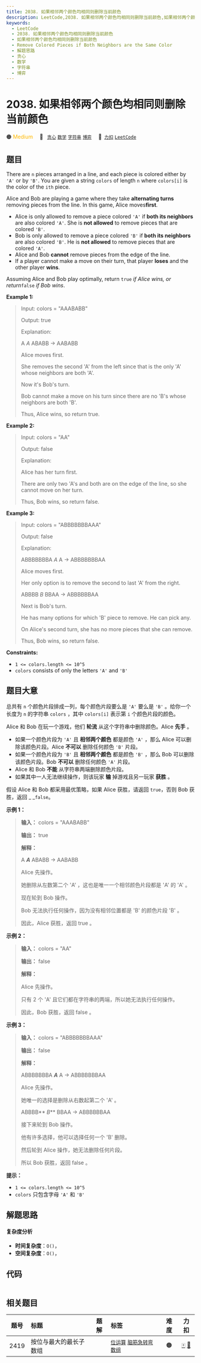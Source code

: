 ```yaml
---
title: 2038. 如果相邻两个颜色均相同则删除当前颜色
description: LeetCode,2038. 如果相邻两个颜色均相同则删除当前颜色,如果相邻两个颜色均相同则删除当前颜色,Remove Colored Pieces if Both Neighbors are the Same Color,解题思路,贪心,数学,字符串,博弈
keywords:
  - LeetCode
  - 2038. 如果相邻两个颜色均相同则删除当前颜色
  - 如果相邻两个颜色均相同则删除当前颜色
  - Remove Colored Pieces if Both Neighbors are the Same Color
  - 解题思路
  - 贪心
  - 数学
  - 字符串
  - 博弈
---
```


# 2038. 如果相邻两个颜色均相同则删除当前颜色

🟠 <font color=#ffb800>Medium</font>&emsp; 🔖&ensp; [`贪心`](/tag/greedy.md) [`数学`](/tag/math.md) [`字符串`](/tag/string.md) [`博弈`](/tag/game-theory.md)&emsp; 🔗&ensp;[`力扣`](https://leetcode.cn/problems/remove-colored-pieces-if-both-neighbors-are-the-same-color) [`LeetCode`](https://leetcode.com/problems/remove-colored-pieces-if-both-neighbors-are-the-same-color)

## 题目

There are `n` pieces arranged in a line, and each piece is colored either by
`'A'` or by `'B'`. You are given a string `colors` of length `n` where
`colors[i]` is the color of the `ith` piece.

Alice and Bob are playing a game where they take **alternating turns**
removing pieces from the line. In this game, Alice moves**first**.

  * Alice is only allowed to remove a piece colored `'A'` if **both its neighbors** are also colored `'A'`. She is **not allowed** to remove pieces that are colored `'B'`.
  * Bob is only allowed to remove a piece colored `'B'` if **both its neighbors** are also colored `'B'`. He is **not allowed** to remove pieces that are colored `'A'`.
  * Alice and Bob **cannot** remove pieces from the edge of the line.
  * If a player cannot make a move on their turn, that player **loses** and the other player **wins**.

Assuming Alice and Bob play optimally, return `true` _if Alice wins, or
return_`false` _if Bob wins_.



**Example 1:**

> Input: colors = "AAABABB"
> 
> Output: true
> 
> Explanation:
> 
> A _A_ ABABB -> AABABB
> 
> Alice moves first.
> 
> She removes the second 'A' from the left since that is the only 'A' whose neighbors are both 'A'.
> 
> 
> 
> Now it's Bob's turn.
> 
> Bob cannot make a move on his turn since there are no 'B's whose neighbors are both 'B'.
> 
> Thus, Alice wins, so return true.

**Example 2:**

> Input: colors = "AA"
> 
> Output: false
> 
> Explanation:
> 
> Alice has her turn first.
> 
> There are only two 'A's and both are on the edge of the line, so she cannot move on her turn.
> 
> Thus, Bob wins, so return false.

**Example 3:**

> Input: colors = "ABBBBBBBAAA"
> 
> Output: false
> 
> Explanation:
> 
> ABBBBBBBA _A_ A -> ABBBBBBBAA
> 
> Alice moves first.
> 
> Her only option is to remove the second to last 'A' from the right.
> 
> 
> 
> ABBBB _B_ BBAA -> ABBBBBBAA
> 
> Next is Bob's turn.
> 
> He has many options for which 'B' piece to remove. He can pick any.
> 
> 
> 
> On Alice's second turn, she has no more pieces that she can remove.
> 
> Thus, Bob wins, so return false.

**Constraints:**

  * `1 <= colors.length <= 10^5`
  * `colors` consists of only the letters `'A'` and `'B'`


## 题目大意

总共有 `n` 个颜色片段排成一列，每个颜色片段要么是 `'A'` 要么是 `'B'` 。给你一个长度为 `n` 的字符串 `colors` ，其中
`colors[i]` 表示第 `i` 个颜色片段的颜色。

Alice 和 Bob 在玩一个游戏，他们 **轮流**  从这个字符串中删除颜色。Alice **先手**  。

  * 如果一个颜色片段为 `'A'` 且 **相邻两个颜色**  都是颜色 `'A'` ，那么 Alice 可以删除该颜色片段。Alice **不可以**  删除任何颜色 `'B'` 片段。
  * 如果一个颜色片段为 `'B'` 且 **相邻两个颜色**  都是颜色 `'B'` ，那么 Bob 可以删除该颜色片段。Bob **不可以**  删除任何颜色 `'A'` 片段。
  * Alice 和 Bob **不能**  从字符串两端删除颜色片段。
  * 如果其中一人无法继续操作，则该玩家 **输**  掉游戏且另一玩家 **获胜**  。

假设 Alice 和 Bob 都采用最优策略，如果 Alice 获胜，请返回 `true`，否则 Bob 获胜，返回 _ _`false`。



**示例 1：**

> 
> 
> 
> 
> 
> **输入：** colors = "AAABABB"
> 
> **输出：** true
> 
> **解释：**
> 
> A _**A**_ ABABB -> AABABB
> 
> Alice 先操作。
> 
> 她删除从左数第二个 'A' ，这也是唯一一个相邻颜色片段都是 'A' 的 'A' 。
> 
> 
> 
> 现在轮到 Bob 操作。
> 
> Bob 无法执行任何操作，因为没有相邻位置都是 'B' 的颜色片段 'B' 。
> 
> 因此，Alice 获胜，返回 true 。
> 
> 

**示例 2：**

> 
> 
> 
> 
> 
> **输入：** colors = "AA"
> 
> **输出：** false
> 
> **解释：**
> 
> Alice 先操作。
> 
> 只有 2 个 'A' 且它们都在字符串的两端，所以她无法执行任何操作。
> 
> 因此，Bob 获胜，返回 false 。
> 
> 

**示例 3：**

> 
> 
> 
> 
> 
> **输入：** colors = "ABBBBBBBAAA"
> 
> **输出：** false
> 
> **解释：**
> 
> ABBBBBBBA _**A**_ A -> ABBBBBBBAA
> 
> Alice 先操作。
> 
> 她唯一的选择是删除从右数起第二个 'A' 。
> 
> 
> 
> ABBBB** _B_** BBAA -> ABBBBBBAA
> 
> 接下来轮到 Bob 操作。
> 
> 他有许多选择，他可以选择任何一个 'B' 删除。
> 
> 
> 
> 然后轮到 Alice 操作，她无法删除任何片段。
> 
> 所以 Bob 获胜，返回 false 。
> 
> 



**提示：**

  * `1 <= colors.length <= 10^5`
  * `colors` 只包含字母 `'A'` 和 `'B'`


## 解题思路

#### 复杂度分析

- **时间复杂度**：`O()`，
- **空间复杂度**：`O()`，

## 代码

```javascript

```

## 相关题目

<!-- prettier-ignore -->
| 题号 | 标题 | 题解 | 标签 | 难度 | 力扣 |
| :------: | :------ | :------: | :------ | :------: | :------: |
| 2419 | 按位与最大的最长子数组 |  |  [`位运算`](/tag/bit-manipulation.md) [`脑筋急转弯`](/tag/brainteaser.md) [`数组`](/tag/array.md) | 🟠 | [🀄️](https://leetcode.cn/problems/longest-subarray-with-maximum-bitwise-and) [🔗](https://leetcode.com/problems/longest-subarray-with-maximum-bitwise-and) |